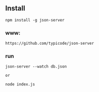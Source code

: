 
## Install

    npm install -g json-server

### www:

    https://github.com/typicode/json-server

### run

    json-server --watch db.json

    or

    node index.js
